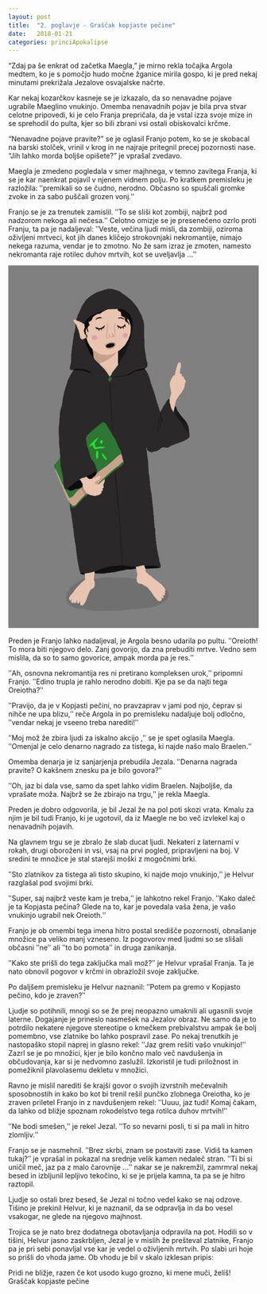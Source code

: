 ```yaml
---
layout: post
title:  "2. poglavje - Graščak kopjaste pečine"
date:   2018-01-21
categories: princiApokalipse
---
```

“Zdaj pa še enkrat od začetka Maegla,” je mirno rekla točajka Argola medtem, ko je s pomočjo hudo močne žganice mirila gospo, ki je pred nekaj minutami prekrižala Jezalove osvajalske načrte.

Kar nekaj kozarčkov kasneje se je izkazalo, da so nenavadne pojave ugrabile Maeglino vnukinjo. Omemba nenavadnih pojav je bila prva stvar celotne pripovedi, ki je celo Franja prepričala, da je vstal izza svoje mize in se sprehodil do pulta, kjer so bili zbrani vsi ostali obiskovalci krčme.

“Nenavadne pojave pravite?” se je oglasil Franjo potem, ko se je skobacal na barski stolček, vrinil v krog in ne najraje pritegnil precej pozornosti nase. “Jih lahko morda boljše opišete?” je vprašal zvedavo.

Maegla je zmedeno pogledala v smer majhnega, v temno zavitega Franja, ki se je kar naenkrat pojavil v njenem vidnem polju. Po kratkem premisleku je razložila: ʺpremikali so se čudno, nerodno. Občasno so spuščali gromke zvoke in za sabo puščali grozen vonj.ʺ

Franjo se je za trenutek zamislil. ʺTo se sliši kot zombiji, najbrž pod nadzorom nekoga ali nečesa.ʺ Celotno omizje se je presenečeno ozrlo proti Franju, ta pa je nadaljeval: ʺVeste, večina ljudi misli, da zombiji, oziroma oživljeni mrtveci, kot jih danes kličejo strokovnjaki nekromantije, nimajo nekega razuma, vendar je to zmotno. No že sam izraz je zmoten, namesto nekromanta raje rotilec duhov mrtvih, kot se uveljavlja ...ʺ

![2018-01-21-pa2-graščak-kopjaste-pečine.png](/assets/ilustracije/princiApokalipse/2018-01-21-pa2-graščak-kopjaste-pečine.png)

Preden je Franjo lahko nadaljeval, je Argola besno udarila po pultu. ʺOreioth! To mora biti njegovo delo. Zanj govorijo, da zna prebuditi mrtve. Vedno sem mislila, da so to samo govorice, ampak morda pa je res.ʺ

ʺAh, osnovna nekromantija res ni pretirano kompleksen urok,ʺ pripomni Franjo. ʺEdino trupla je rahlo nerodno dobiti. Kje pa se da najti tega Oreiotha?ʺ

ʺPravijo, da je v Kopjasti pečini, no pravzaprav v jami pod njo, čeprav si nihče ne upa blizu,ʺ reče Argola in po premisleku nadaljuje bolj odločno, ʺvendar nekaj je vseeno treba narediti!ʺ

ʺMoj mož že zbira ljudi za iskalno akcijo ,ʺ se je spet oglasila Maegla. ʺOmenjal je celo denarno nagrado za tistega, ki najde našo malo Braelen.ʺ

Omemba denarja je iz sanjarjenja prebudila Jezala. ʺDenarna nagrada pravite? O kakšnem znesku pa je bilo govora?ʺ

ʺOh, jaz bi dala vse, samo da spet lahko vidim Braelen. Najboljše, da vprašate moža. Najbrž se že zbirajo na trgu,ʺ je rekla Maegla.

Preden je dobro odgovorila, je bil Jezal že na pol poti skozi vrata. Kmalu za njim je bil tudi Franjo, ki je ugotovil, da iz Maegle ne bo več izvlekel kaj o nenavadnih pojavih.

Na glavnem trgu se je zbralo že slab ducat ljudi. Nekateri z laternami v rokah, drugi oboroženi in vsi, vsaj na prvi pogled, pripravljeni na boj. V sredini te množice je stal starejši moški z mogočnimi brki.

ʺSto zlatnikov za tistega ali tisto skupino, ki najde mojo vnukinjo,ʺ je Helvur razglašal pod svojimi brki.

ʺSuper, saj najbrž veste kam je treba,ʺ je lahkotno rekel Franjo. ʺKako daleč je ta Kopjasta pečina? Glede na to, kar je povedala vaša žena, je vašo vnukinjo ugrabil nek Oreioth.ʺ

Franjo je ob omembi tega imena hitro postal središče pozornosti, obnašanje množice pa veliko manj vzneseno. Iz pogovorov med ljudmi so se slišali občasni ʺneʺ ali ʺto bo pomotaʺ in druga zanikanja.

ʺKako ste prišli do tega zaključka mali mož?ʺ je Helvur vprašal Franja. Ta je nato obnovil pogovor v krčmi in obrazložil svoje zaključke.

Po daljšem premisleku je Helvur naznanil: ʺPotem pa gremo v Kopjasto pečino, kdo je zraven?ʺ

Ljudje so potihnili, mnogi so se že prej neopazno umaknili ali ugasnili svoje laterne. Dogajanje je prineslo nasmešek na Jezalov obraz. Ne samo da je to potrdilo nekatere njegove stereotipe o kmečkem prebivalstvu ampak še bolj pomembno, vse zlatnike bo lahko pospravil zase. Po nekaj trenutkih je nastopaško stopil naprej in glasno rekel: ʺJaz grem rešiti vašo vnukinjo!ʺ Zazrl se je po množici, kjer je bilo končno malo več navdušenja in občudovanja, kar si je nedvomno zaslužil. Izkoristil je tudi priložnost in pomežiknil plavolasemu dekletu v množici.

Ravno je mislil narediti še krajši govor o svojih izvrstnih mečevalnih sposobnostih in kako bo kot bi trenil rešil punčko zlobnega Oreiotha, ko je zraven priletel Franjo in z navdušenjem rekel: ʺUuuu, jaz tudi! Komaj čakam, da lahko od bližje spoznam rokodelstvo tega rotilca duhov mrtvih!ʺ

ʺNe bodi smešen,ʺ je rekel Jezal. ʺTo so nevarni posli, ti si pa mali in hitro zlomljiv.ʺ

Franjo se je nasmehnil. ʺBrez skrbi, znam se postaviti zase. Vidiš ta kamen tukaj?ʺ je vprašal in pokazal na srednje velik kamen nedaleč stran. ʺTi bi si uničil meč, jaz pa z malo čarovnije ...ʺ nakar se je nakremžil, zamrmral nekaj besed in izbljunil lepljivo tekočino, ki se je prijela kamna, ta pa se je hitro raztopil.

Ljudje so ostali brez besed, še Jezal ni točno vedel kako se naj odzove. Tišino je prekinil Helvur, ki je naznanil, da se odpravlja in da bo vesel vsakogar, ne glede na njegovo majhnost.

Trojica se je nato brez dodatnega obotavljanja odpravila na pot. Hodili so v tišini, Helvur jasno zaskrbljen, Jezal je v mislih že prešteval zlatnike, Franjo pa je pri sebi ponavljal vse kar je vedel o oživljenih mrtvih. Po slabi uri hoje so prišli do vhoda jame. Ob vhodu je bil v skalo izklesan pripis:

Pridi ne bližje,
razen če kot usodo
kugo grozno,
ki mene muči, želiš!
Graščak kopjaste pečine